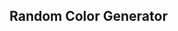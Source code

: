 ## Random Color Generator
<script>;paletteICON=document.createElement('a');paletteICON.textContent='palette';paletteICON.style=`display: block!important;width: 100%;text-align: center;font-size: 48px;color: rgb(0,0,0,0.2);font-family: 'Material Icons';`;document.getElementsByTagName('html')[0].appendChild(paletteICON);document.bgColor = Math.floor(Math.random() * 16777215).toString(16);document.getElementsByTagName('html')[0].style='border: rgb(0,0,0,0.2) 80px solid;border-radius: 100px;height: calc(100% - 60px);margin: -50px;overflow: hidden;background-color:#'+document.bgColor;document.getElementsByTagName('body')[0].style="display:none";document.bgColor = Math.floor(Math.random() * 16777215).toString(16);document.onclick = function onclick() {document.bgColor = Math.floor(Math.random() * 16777215).toString(16);document.getElementsByTagName('html')[0].style='border: rgb(0,0,0,0.2) 80px solid;border-radius: 100px;height: calc(100% - 60px);margin: -50px;overflow: hidden;background-color:#'+document.bgColor;document.title='#'+document.bgColor.toUpperCase();document.title='Random Color Generator (#'+document.bgColor.toUpperCase()+')';colorname.textContent='#'+document.bgColor.toUpperCase();colorrgb.textContent=parseInt(document.bgColor.slice(0,2),16)+', '+parseInt(document.bgColor.slice(2,4),16)+', '+parseInt(document.bgColor.slice(4,6),16);};colorname=document.createElement('a');document.title='Random Color Generator (#'+document.bgColor.toUpperCase()+')';colorname.textContent='#'+document.bgColor.toUpperCase();colorname.style=`display: block!important;width: 100%;text-align: center;font-size: 36px;color: rgb(0,0,0,0.2);font-family: 'Poppins';`;document.getElementsByTagName('html')[0].appendChild(colorname);colorrgb=document.createElement('a');colorrgb.textContent=parseInt(document.bgColor.slice(0,2),16)+', '+parseInt(document.bgColor.slice(2,4),16)+', '+parseInt(document.bgColor.slice(4,6),16);colorrgb.style=`display: block!important;width: 100%;text-align: center;font-size: 24px;color: rgb(0,0,0,0.2);font-family: 'Poppins';`;document.getElementsByTagName('html')[0].appendChild(colorrgb)</script>
